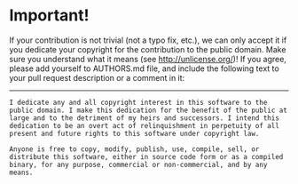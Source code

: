 # Important!

If your contribution is not trivial (not a typo fix, etc.), we can only accept it if you dedicate your copyright for the
contribution to the public domain. Make sure you understand what it means (see http://unlicense.org/)! If you agree,
please add yourself to AUTHORS.md file, and include the following text to your pull request description or a comment in
it:

------------------------------------------------------------------------------

    I dedicate any and all copyright interest in this software to the
    public domain. I make this dedication for the benefit of the public at
    large and to the detriment of my heirs and successors. I intend this
    dedication to be an overt act of relinquishment in perpetuity of all
    present and future rights to this software under copyright law.

    Anyone is free to copy, modify, publish, use, compile, sell, or
    distribute this software, either in source code form or as a compiled
    binary, for any purpose, commercial or non-commercial, and by any
    means.
